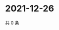 # 2021-12-26

共 0 条

<!-- BEGIN WEIBO -->
<!-- 最后更新时间 Sun Dec 26 2021 05:12:24 GMT+0800 (China Standard Time) -->

<!-- END WEIBO -->
